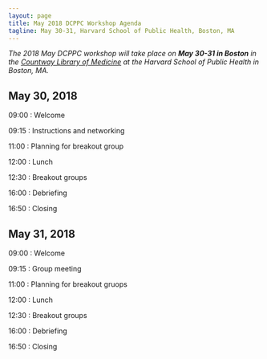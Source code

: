 ```yaml
---
layout: page
title: May 2018 DCPPC Workshop Agenda
tagline: May 30-31, Harvard School of Public Health, Boston, MA
---
```


_The 2018 May DCPPC workshop will take place on **May 30-31 in Boston** in the
[Countway Library of Medicine](https://tinyurl.com/ydzxycda)
at the Harvard School of Public Health in Boston, MA._

## May 30, 2018

 09:00 : Welcome
 
 09:15 : Instructions and networking
 
 11:00 : Planning for breakout group 
 
 12:00 : Lunch         
 

 12:30 : Breakout groups
 
 16:00 : Debriefing  
 
 16:50 : Closing

## May 31, 2018

 09:00 : Welcome
 
 09:15 : Group meeting
 
 11:00 : Planning for breakout gruops   
 
 12:00 : Lunch         
 
 12:30 : Breakout groups
 
 16:00 : Debriefing 
 
 16:50 : Closing
 
